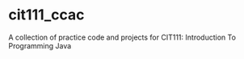 # cit111_ccac
A collection of practice code and projects for CIT111: Introduction To Programming Java
